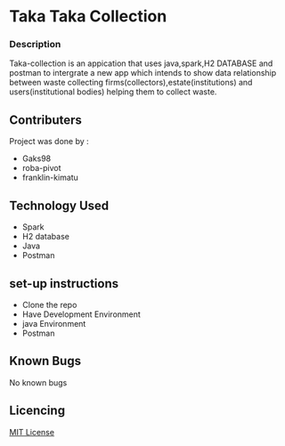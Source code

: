 # Taka Taka Collection

### Description
Taka-collection is an appication that uses java,spark,H2 DATABASE and postman to intergrate a new app which intends to show data relationship between waste collecting firms(collectors),estate(institutions) and users(institutional bodies) helping them to collect waste.
## Contributers
Project was done by :
* Gaks98
* roba-pivot
* franklin-kimatu
## Technology Used
* Spark
* H2 database
* Java
* Postman
## set-up instructions
 * Clone the repo
 * Have  Development Environment
 * java Environment
 * Postman
 
 ## Known Bugs
  No known bugs
## Licencing

[MIT License](LICENSE.md)

  
  

